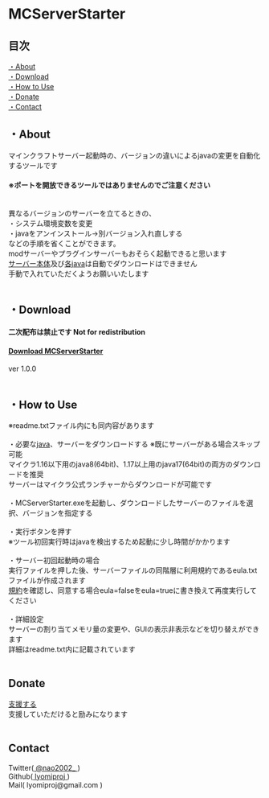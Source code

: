 # MCServerStarter
<h2>目次</h2>
<a href="#about">・About</a><br>
<a href="#download">・Download</a><br>
<a href="#how-to-use">・How to Use</a><br>
<a href="#donate">・Donate</a><br>
<a href="#contact">・Contact</a>

<h2 id="about">・About</h2>
マインクラフトサーバー起動時の、バージョンの違いによるjavaの変更を自動化するツールです
<h4>※ポートを開放できるツールではありませんのでご注意ください</h4><br>
異なるバージョンのサーバーを立てるときの、<br>
・システム環境変数を変更<br>
・javaをアンインストール→別バージョン入れ直しする<br>
などの手順を省くことができます。<br>
modサーバーやプラグインサーバーもおそらく起動できると思います<br>
<a href="https://www.minecraft.net/ja-jp/download/server">サーバー本体</a>及び<a href="https://www.oracle.com/java/technologies/downloads/">各java</a>は自動でダウンロードはできません<br>
手動で入れていただくようお願いいたします
<br><br>

<h2 id="download">・Download</h2>
<h4>二次配布は禁止です Not for redistribution</h4>
<h4><a href="https://drive.google.com/file/d/1lRHUTVoPxt0wi2GnGXYnuki1d7Qt35-d/view?usp=sharing">Download MCServerStarter</a></h4>
ver 1.0.0
<br><br>

<h2 id="how-to-use">・How to Use</h2>
※readme.txtファイル内にも同内容があります <br><br>
・必要な<a href="https://www.oracle.com/java/technologies/downloads/">java</a>、サーバーをダウンロードする ※既にサーバーがある場合スキップ可能<br>
マイクラ1.16以下用のjava8(64bit)、1.17以上用のjava17(64bit)の両方のダウンロードを推奨<br>
サーバーはマイクラ公式ランチャーからダウンロードが可能です<br><br>
・MCServerStarter.exeを起動し、ダウンロードしたサーバーのファイルを選択、バージョンを指定する<br><br>
・実行ボタンを押す<br>
※ツール初回実行時はjavaを検出するため起動に少し時間がかかります<br><br>
・サーバー初回起動時の場合<br>
実行ファイルを押した後、サーバーファイルの同階層に利用規約であるeula.txtファイルが作成されます<br>
<a href="https://account.mojang.com/documents/minecraft_eula">規約</a>を確認し、同意する場合eula=falseをeula=trueに書き換えて再度実行してください<br><br>
・詳細設定<br>
サーバーの割り当てメモリ量の変更や、GUIの表示非表示などを切り替えができます<br>
詳細はreadme.txt内に記載されています
<br><br>

<h2 id="donate">Donate</h2>
<a href="https://paypal.me/lyomiproj/">支援する</a><br>
支援していただけると励みになります
<br><br>

<h2 id="contact">Contact</h2>
Twitter(<a href="https://twitter.com/nao2002_"> @nao2002_ </a>)<br>
Github(<a href="https://github.com/lyomiproj"> lyomiproj </a>)<br>
Mail( lyomiproj@gmail.com )<br>

